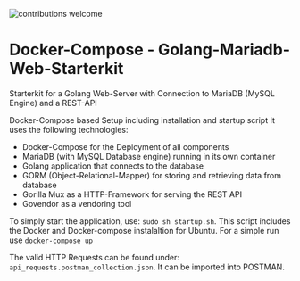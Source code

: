 ![contributions welcome](https://img.shields.io/badge/contributions-welcome-brightgreen.svg?style=flat)
# Docker-Compose - Golang-Mariadb-Web-Starterkit
Starterkit for a Golang Web-Server with Connection to MariaDB (MySQL Engine) and a REST-API 

Docker-Compose based Setup including installation and startup script
It uses the following technologies:
* Docker-Compose for the Deployment of all components
* MariaDB (with MySQL Database engine) running in its own container
* Golang application that connects to the database
* GORM (Object-Relational-Mapper) for storing and retrieving data from database
* Gorilla Mux as a HTTP-Framework for serving the REST API
* Govendor as a vendoring tool

To simply start the application, use: `sudo sh startup.sh`. 
This script includes the Docker and Docker-compose instalaltion for Ubuntu. 
For a simple run use `docker-compose up`

The valid HTTP Requests can be found under: `api_requests.postman_collection.json`.
It can be imported into POSTMAN.

